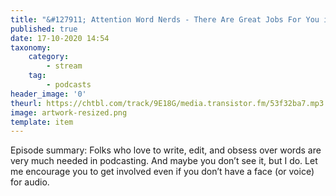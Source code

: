 ```yaml
---
title: "&#127911; Attention Word Nerds - There Are Great Jobs For You in Podcasting!"
published: true
date: 17-10-2020 14:54
taxonomy:
    category:
        - stream
    tag:
        - podcasts
header_image: '0'
theurl: https://chtbl.com/track/9E18G/media.transistor.fm/53f32ba7.mp3
image: artwork-resized.png
template: item
--- 
```

Episode summary: Folks who love to write, edit, and obsess over words are very much needed in podcasting. And maybe you don’t see it, but I do. Let me encourage you to get involved even if you don’t have a face (or voice) for audio.
